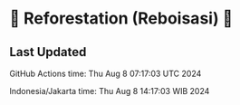 
# 🌳 Reforestation (Reboisasi) 🌲

## Last Updated

GitHub Actions time: Thu Aug  8 07:17:03 UTC 2024

Indonesia/Jakarta time: Thu Aug  8 14:17:03 WIB 2024
